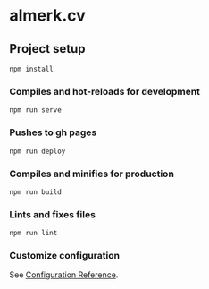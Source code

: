 # almerk.cv

## Project setup
```
npm install
```

### Compiles and hot-reloads for development
```
npm run serve
```

### Pushes to gh pages
```
npm run deploy
```

### Compiles and minifies for production
```
npm run build
```

### Lints and fixes files
```
npm run lint
```

### Customize configuration
See [Configuration Reference](https://cli.vuejs.org/config/).
